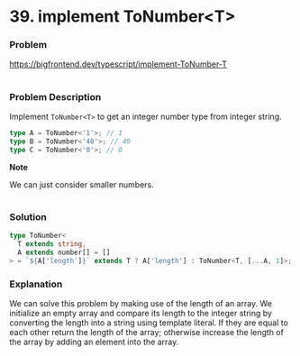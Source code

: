 # 39. implement ToNumber\<T\>

### Problem

https://bigfrontend.dev/typescript/implement-ToNumber-T

#

### Problem Description

Implement `ToNumber<T>` to get an integer number type from integer string.

```ts
type A = ToNumber<'1'>; // 1
type B = ToNumber<'40'>; // 40
type C = ToNumber<'0'>; // 0
```

**Note**

We can just consider smaller numbers.

#

### Solution

```ts
type ToNumber<
  T extends string,
  A extends number[] = []
> = `${A['length']}` extends T ? A['length'] : ToNumber<T, [...A, 1]>;
```

### Explanation

We can solve this problem by making use of the length of an array. We initialize an empty array and compare its length to the integer string by converting the length into a string using template literal. If they are equal to each other return the length of the array; otherwise increase the length of the array by adding an element into the array.
